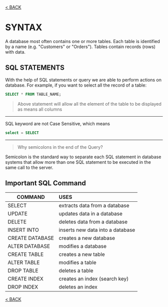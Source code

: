[< BACK](./README.md)
# SYNTAX
A database most often contains one or more tables. Each table is identified by a name (e.g. "Customers" or "Orders"). 
Tables contain records (rows) with data.

## SQL STATEMENTS
With the help of SQL statements or query we are able to perform actions on database.
For example, if you want to select all the record of a table:

```sql
SELECT * FROM TABLE_NAME;
```
> Above statement will allow all the element of the table to be displayed as means all columns 

---

SQL keyword are not Case Sensitive, which means

```sql
select = SELECT
```
---
> Why semicolons in the end of the Query?

Semicolon is the standard way to separate each SQL statement in database systems that allow more than one SQL statement
to be executed in the same call to the server. 

## Important SQL Command

| COMMAND          | USES                            | 
| ---------------- | :------------------------------ | 
| SELECT           | extracts data from a database   |
| UPDATE           | updates data in a database      |
| DELETE           | deletes data from a database    |
| INSERT INTO      | inserts new data into a database|
| CREATE DATABASE  | creates a new database          |
| ALTER DATABASE   | modifies a database             |
| CREATE TABLE     | creates a new table             |
| ALTER TABLE      | modifies a table                |
| DROP TABLE       | deletes a table                 |
| CREATE INDEX     | creates an index (search key)   |
| DROP INDEX       | deletes an index                |

[< BACK](./README.md)
